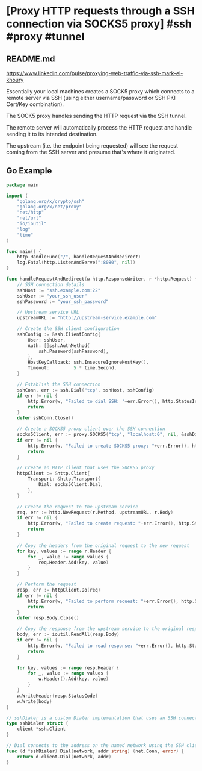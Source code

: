 # [Proxy HTTP requests through a SSH connection via SOCKS5 proxy] #ssh #proxy #tunnel

## README.md

https://www.linkedin.com/pulse/proxying-web-traffic-via-ssh-mark-el-khoury

Essentially your local machines creates a SOCK5 proxy which connects to a remote server via SSH (using either username/password or SSH PKI Cert/Key combination).

The SOCK5 proxy handles sending the HTTP request via the SSH tunnel.

The remote server will automatically process the HTTP request and handle sending it to its intended destination.

The upstream (i.e. the endpoint being requested) will see the request coming from the SSH server and presume that's where it originated.

## Go Example

```go
package main

import (
	"golang.org/x/crypto/ssh"
	"golang.org/x/net/proxy"
	"net/http"
	"net/url"
	"io/ioutil"
	"log"
	"time"
)

func main() {
	http.HandleFunc("/", handleRequestAndRedirect)
	log.Fatal(http.ListenAndServe(":8080", nil))
}

func handleRequestAndRedirect(w http.ResponseWriter, r *http.Request) {
	// SSH connection details
	sshHost := "ssh.example.com:22"
	sshUser := "your_ssh_user"
	sshPassword := "your_ssh_password"

	// Upstream service URL
	upstreamURL := "http://upstream-service.example.com"

	// Create the SSH client configuration
	sshConfig := &ssh.ClientConfig{
		User: sshUser,
		Auth: []ssh.AuthMethod{
			ssh.Password(sshPassword),
		},
		HostKeyCallback: ssh.InsecureIgnoreHostKey(),
		Timeout:         5 * time.Second,
	}

	// Establish the SSH connection
	sshConn, err := ssh.Dial("tcp", sshHost, sshConfig)
	if err != nil {
		http.Error(w, "Failed to dial SSH: "+err.Error(), http.StatusInternalServerError)
		return
	}
	defer sshConn.Close()

	// Create a SOCKS5 proxy client over the SSH connection
	socks5Client, err := proxy.SOCKS5("tcp", "localhost:0", nil, &sshDialer{sshConn})
	if err != nil {
		http.Error(w, "Failed to create SOCKS5 proxy: "+err.Error(), http.StatusInternalServerError)
		return
	}

	// Create an HTTP client that uses the SOCKS5 proxy
	httpClient := &http.Client{
		Transport: &http.Transport{
			Dial: socks5Client.Dial,
		},
	}

	// Create the request to the upstream service
	req, err := http.NewRequest(r.Method, upstreamURL, r.Body)
	if err != nil {
		http.Error(w, "Failed to create request: "+err.Error(), http.StatusInternalServerError)
		return
	}

	// Copy the headers from the original request to the new request
	for key, values := range r.Header {
		for _, value := range values {
			req.Header.Add(key, value)
		}
	}

	// Perform the request
	resp, err := httpClient.Do(req)
	if err != nil {
		http.Error(w, "Failed to perform request: "+err.Error(), http.StatusInternalServerError)
		return
	}
	defer resp.Body.Close()

	// Copy the response from the upstream service to the original response
	body, err := ioutil.ReadAll(resp.Body)
	if err != nil {
		http.Error(w, "Failed to read response: "+err.Error(), http.StatusInternalServerError)
		return
	}

	for key, values := range resp.Header {
		for _, value := range values {
			w.Header().Add(key, value)
		}
	}
	w.WriteHeader(resp.StatusCode)
	w.Write(body)
}

// sshDialer is a custom Dialer implementation that uses an SSH connection
type sshDialer struct {
	client *ssh.Client
}

// Dial connects to the address on the named network using the SSH client.
func (d *sshDialer) Dial(network, addr string) (net.Conn, error) {
	return d.client.Dial(network, addr)
}
```

